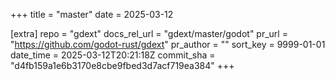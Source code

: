 +++
title = "master"
date = 2025-03-12

[extra]
repo = "gdext"
docs_rel_url = "gdext/master/godot"
pr_url = "https://github.com/godot-rust/gdext"
pr_author = ""
sort_key = 9999-01-01
date_time = 2025-03-12T20:21:18Z
commit_sha = "d4fb159a1e6b3170e8cbe9fbed3d7acf719ea384"
+++


